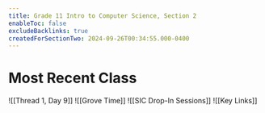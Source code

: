 ```yaml
---
title: Grade 11 Intro to Computer Science, Section 2
enableToc: false
excludeBacklinks: true
createdForSectionTwo: 2024-09-26T00:34:55.000-0400
---
```

# Most Recent Class
![[Thread 1, Day 9]]
![[Grove Time]]
![[SIC Drop-In Sessions]]
![[Key Links]]